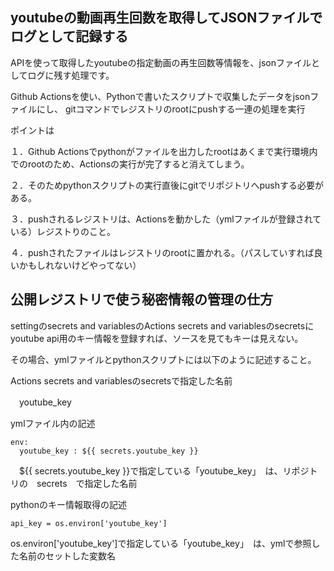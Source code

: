 ## youtubeの動画再生回数を取得してJSONファイルでログとして記録する

APIを使って取得したyoutubeの指定動画の再生回数等情報を、jsonファイルとしてログに残す処理です。

Github Actionsを使い、Pythonで書いたスクリプトで収集したデータをjsonファイルにし、
gitコマンドでレジストリのrootにpushする一連の処理を実行

ポイントは

１．Github Actionsでpythonがファイルを出力したrootはあくまで実行環境内でのrootのため、Actionsの実行が完了すると消えてしまう。

２．そのためpythonスクリプトの実行直後にgitでリポジトリへpushする必要がある。

３．pushされるレジストリは、Actionsを動かした（ymlファイルが登録されている）レジストりのこと。

４．pushされたファイルはレジストリのrootに置かれる。（パスしていすれば良いかもしれないけどやってない）


## 公開レジストリで使う秘密情報の管理の仕方
settingのsecrets and variablesのActions secrets and variablesのsecretsに
youtube api用のキー情報を登録すれば、ソースを見てもキーは見えない。

その場合、ymlファイルとpythonスクリプトには以下のように記述すること。

Actions secrets and variablesのsecretsで指定した名前

　youtube_key

ymlファイル内の記述
```
env:
  youtube_key : ${{ secrets.youtube_key }}
```
　${{ secrets.youtube_key }}で指定している「youtube_key」　は、リポジトリの　secrets　で指定した名前

pythonのキー情報取得の記述
```
api_key = os.environ['youtube_key']
```
os.environ['youtube_key']で指定している「youtube_key」　は、ymlで参照した名前のセットした変数名
